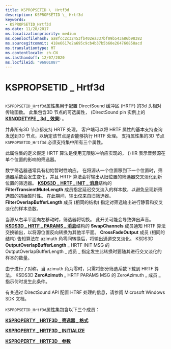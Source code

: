 ```yaml
---
title: KSPROPSETID \_ Hrtf3d
description: KSPROPSETID \_ Hrtf3d
keywords:
- KSPROPSETID_Hrtf3d
ms.date: 11/28/2017
ms.localizationpriority: medium
ms.openlocfilehash: aa8fcc2c32453fb402ea337bf09b543a86b98382
ms.sourcegitcommit: 418e6617e2a695c9cb4b37b5b60e264760858acd
ms.translationtype: MT
ms.contentlocale: zh-CN
ms.lasthandoff: 12/07/2020
ms.locfileid: "96801087"
---
```

# <a name="kspropsetid_hrtf3d"></a>KSPROPSETID \_ Hrtf3d


## <span id="ddk_kspropsetid_hrtf3d_ks"></span><span id="DDK_KSPROPSETID_HRTF3D_KS"></span>


`KSPROPSETID_Hrtf3d`属性集用于配置 DirectSound 缓冲区 (HRTF) 的3d 头相对传输函数。 此集包含3D 节点的可选属性， (DirectSound pin 实例上的 [**KSNODETYPE \_ 3d \_ 效果**](ksnodetype-3d-effects.md)) 。

并非所有3D 节点都支持 HRTF 处理。 客户端可以将 HRTF 属性的基本支持查询发送到3D 节点，以确定该节点是否能够执行 HRTF 处理。 支持属性集的3D 节点 `KSPROPSETID_Hrtf3d` 必须支持集中所有三个属性。

此属性集的定义假定 HRTF 算法是使用无限脉冲响应实现的， () IIR 表示音频源在单个位置的影响的筛选器。

数字筛选器通常具有初始暂时性响应。 在将源从一个位置移到下一个位置时，筛选器系数会发生变化，并且 HRTF 算法会将输出从旧位置的筛选器交叉淡化到新位置的筛选器。 [**KSDS3D \_ HRTF \_ INIT \_ 消息**](/windows-hardware/drivers/ddi/ksmedia/ns-ksmedia-ksds3d_hrtf_init_msg)结构的 **FilterTransientMuteLength** 成员指定延迟交叉淡入的样本数，以避免呈现新筛选器的初始暂时性。 在此期间，输出仅来自旧筛选器。 **FilterOverlapBufferLength** 成员 (相同的结构) 指定对筛选输出进行静音和交叉淡化的样本总数。

当源从右半平面向左移动时，筛选器将切换。 此开关可能会导致弹出声音。 [**KSDS3D \_ HRTF \_ PARAMS \_ 消息**](/windows-hardware/drivers/ddi/ksmedia/ns-ksmedia-ksds3d_hrtf_params_msg)结构的 **SwapChannels** 成员通知 HRTF 算法交换输出，以将源位置反向转换为其他半平面。 **CrossFadeOutput** 成员 (相同的结构) 告知算法在 azimuth 角零间转换后，将输出通道交叉淡化。 KSDS3D **OutputOverlapBufferLength** \_ HRTF INIT MSG 的 OutputOverlapBufferLength \_ 成员 \_ 指定发生此转换时要随其进行交叉淡化的样本的数量。

由于进行了对称，当 azimuth 角为零时，只需将部分筛选系数下载到 HRTF 算法。 KSDS3D **ZeroAzimuth** \_ HRTF PARAMS MSG 的 ZeroAzimuth \_ 成员 \_ 指示何时发生此条件。

有关通过 DirectSound API 配置 HTRF 处理的信息，请参阅 Microsoft Windows SDK 文档。

`KSPROPSETID_Hrtf3d`属性集包含以下三个成员：

[**KSPROPERTY \_ HRTF3D \_ 筛选器 \_ 格式**](ksproperty-hrtf3d-filter-format.md)

[**KSPROPERTY \_ HRTF3D \_ INITIALIZE**](ksproperty-hrtf3d-initialize.md)

[**KSPROPERTY \_ HRTF3D \_ 参数**](ksproperty-hrtf3d-params.md)

 

